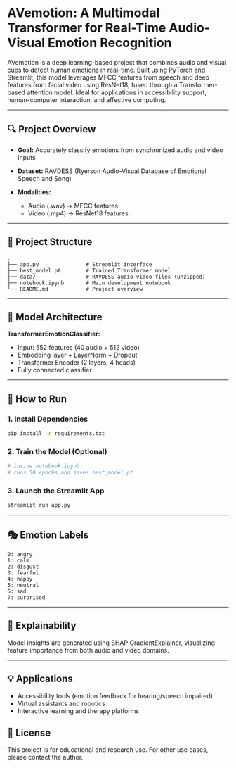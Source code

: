 # AVemotion: A Multimodal Transformer for Real-Time Audio-Visual Emotion Recognition

AVemotion is a deep learning-based project that combines audio and visual cues to detect human emotions in real-time. Built using PyTorch and Streamlit, this model leverages MFCC features from speech and deep features from facial video using ResNet18, fused through a Transformer-based attention model. Ideal for applications in accessibility support, human-computer interaction, and affective computing.

---

## 🔍 Project Overview

* **Goal:** Accurately classify emotions from synchronized audio and video inputs
* **Dataset:** RAVDESS (Ryerson Audio-Visual Database of Emotional Speech and Song)
* **Modalities:**

  * Audio (.wav) → MFCC features
  * Video (.mp4) → ResNet18 features

---

## 📁 Project Structure

```
.
├── app.py               # Streamlit interface
├── best_model.pt        # Trained Transformer model
├── data/                # RAVDESS audio-video files (unzipped)
├── notebook.ipynb       # Main development notebook
└── README.md            # Project overview
```

---

## 🧠 Model Architecture

**TransformerEmotionClassifier:**

* Input: 552 features (40 audio + 512 video)
* Embedding layer + LayerNorm + Dropout
* Transformer Encoder (2 layers, 4 heads)
* Fully connected classifier

---

## 🚀 How to Run

### 1. Install Dependencies

```bash
pip install -r requirements.txt
```

### 2. Train the Model (Optional)

```python
# inside notebook.ipynb
# runs 50 epochs and saves best_model.pt
```

### 3. Launch the Streamlit App

```bash
streamlit run app.py
```

---

## 🎭 Emotion Labels

```
0: angry
1: calm
2: disgust
3: fearful
4: happy
5: neutral
6: sad
7: surprised
```

---

## 🔬 Explainability

Model insights are generated using SHAP GradientExplainer, visualizing feature importance from both audio and video domains.

---

## 💡 Applications

* Accessibility tools (emotion feedback for hearing/speech impaired)
* Virtual assistants and robotics
* Interactive learning and therapy platforms

## 📄 License

This project is for educational and research use. For other use cases, please contact the author.
